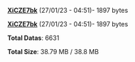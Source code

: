 [**XiCZE7bk**](/data/XiCZE7bk.txt) (27/01/23 - 04:51)- 1897 bytes

[**XiCZE7bk**](/data/XiCZE7bk.txt) (27/01/23 - 04:51)- 1897 bytes

**Total Datas**: 6631

**Total Size**: 38.79 MB / 38.8 MB